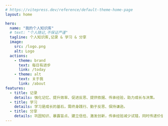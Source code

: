 ```yaml
---
# https://vitepress.dev/reference/default-theme-home-page
layout: home

hero:
  name: "我的个人知识库"
  # text: "个人随记,不保证严谨"
  tagline: 个人知识库,记录 & 学习 & 分享
  image:
    src: /logo.png
    alt: Logo
  actions:
    - theme: brand
      text: 每日有进步
      link: /today
    - theme: alt
      text: 关于我
      link: /about
features:
  - title: 记录
    details: 强化记忆、提升效率、促进反思、提供依据、传承经验，助力成长与决策。
  - title: 学习
    details: 学习是成长的基石，需终身践行、勤于反思、保持谦逊。
  - title: 分享
    details: 巩固知识、暴露盲点、建立信任、激发创新，传承经验减少试错，同时传递价值、提升影响力，通过反馈完善自我，促进个人与群体共同成长
---
```


